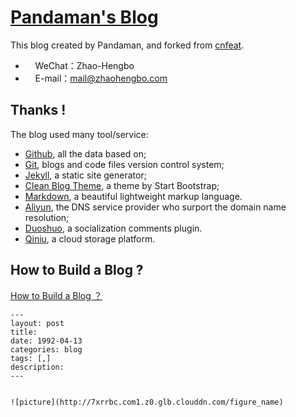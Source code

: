 # [Pandaman's Blog](http://blog.zhaohengbo.com/)

This blog created by Pandaman, and forked from [cnfeat](https://github.com/cnfeat/cnfeat.github.io).

- &nbsp;<i class="fa fa-comments">&nbsp;&nbsp;&nbsp;</i>WeChat：Zhao-Hengbo
- &nbsp;<i class="fa fa-envelope-o">&nbsp;&nbsp;&nbsp;</i>E-mail：<mail@zhaohengbo.com>

## Thanks !

The blog used many tool/service:

* [Github](https://github.com/), all the data based on;
* [Git](https://git-scm.com/), blogs and code files version control system;
* [Jekyll](http://jekyllrb.com/), a static site generator;
* [Clean Blog Theme](https://github.com/IronSummitMedia/startbootstrap-clean-blog-jekyll), a theme by Start Bootstrap;
* [Markdown](https://daringfireball.net/projects/markdown/), a beautiful lightweight markup language.
* [Aliyun](https://wanwang.aliyun.com/), the DNS service provider who surport the domain name resolution;
* [Duoshuo](http://duoshuo.com/), a socialization comments plugin.
* [Qiniu](http://www.qiniu.com/), a cloud storage platform.

## How to Build a Blog ?

[How to Build a Blog ？](http://blog.zhaohengbo.com/shared/)


```
---
layout: post
title: 
date: 1992-04-13
categories: blog
tags: [,]
description: 
---


![picture](http://7xrrbc.com1.z0.glb.clouddn.com/figure_name)

```


